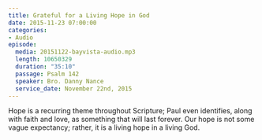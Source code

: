 ```yaml
---
title: Grateful for a Living Hope in God
date: 2015-11-23 07:00:00
categories:
- Audio
episode:
  media: 20151122-bayvista-audio.mp3
  length: 10650329
  duration: "35:10"
  passage: Psalm 142
  speaker: Bro. Danny Nance
  service_date: November 22nd, 2015
---
```

Hope is a recurring theme throughout Scripture; Paul even identifies, along with faith and love, as something that will last forever. Our hope is not some vague expectancy; rather, it is a living hope in a living God.